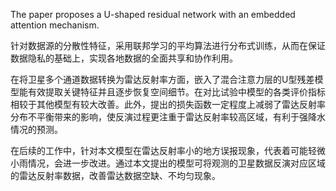 
The paper proposes a U-shaped residual network with an embedded attention mechanism.

针对数据源的分散性特征，采用联邦学习的平均算法进行分布式训练，从而在保证数据隐私的基础上，实现各地数据的全面共享和协作利用。

在将卫星多个通道数据转换为雷达反射率方面，嵌入了混合注意力层的U型残差模型能有效提取关键特征并且逐步恢复空间细节。在对比试验中模型的各类评价指标相较于其他模型有较大改善。此外，提出的损失函数一定程度上减弱了雷达反射率分布不平衡带来的影响，使反演过程更注重于雷达反射率较高区域，有利于强降水情况的预测。


在后续的工作中，针对本文模型在雷达反射率小的地方误报现象，代表着可能轻微小雨情况，会进一步改进。通过本文提出的模型可将观测的卫星数据反演对应区域的雷达反射率数据，改善雷达数据空缺、不均匀现象。

